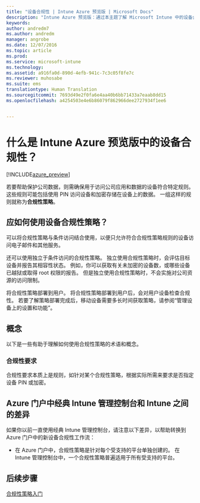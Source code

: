 ```yaml
---
title: "设备合规性 | Intune Azure 预览版 | Microsoft Docs"
description: "Intune Azure 预览版：通过本主题了解 Microsoft Intune 中的设备合规性"
keywords: 
author: andredm7
ms.author: andredm
manager: angrobe
ms.date: 12/07/2016
ms.topic: article
ms.prod: 
ms.service: microsoft-intune
ms.technology: 
ms.assetid: a916fa0d-890d-4efb-941c-7c3c05f8fe7c
ms.reviewer: muhosabe
ms.suite: ems
translationtype: Human Translation
ms.sourcegitcommit: 7693d49e2f0fa6e4aa40b6bb71433a7eaab8dd15
ms.openlocfilehash: a4254503e4e6b86079f862966dee2727934f1ee6


---
```


# <a name="what-is-device-compliance-in-intune-azure-preview"></a>什么是 Intune Azure 预览版中的设备合规性？


[!INCLUDE[azure_preview](../includes/azure_preview.md)]

若要帮助保护公司数据，则需确保用于访问公司应用和数据的设备符合特定规则。 这些规则可能包括使用 PIN 访问设备和加密存储在设备上的数据。 一组这样的规则就称为**合规性策略**。

##  <a name="how-should-i-use-a-device-compliance-policy"></a>应如何使用设备合规性策略？
可以将合规性策略与条件访问结合使用，以便只允许符合合规性策略规则的设备访问电子邮件和其他服务。

还可以使用独立于条件访问的合规性策略。
独立使用合规性策略时，会评估目标设备并报告其相容性状态。 例如，你可以获取有关未加密的设备数，或哪些设备已越狱或取得 root 权限的报告。 但是独立使用合规性策略时，不会实施对公司资源的访问限制。

将合规性策略部署到用户。 将合规性策略部署到用户后，会对用户设备检查合规性。 若要了解策略部署完成后，移动设备需要多长时间获取策略，请参阅“管理设备上的设置和功能”。

##  <a name="concepts"></a>概念
以下是一些有助于理解如何使用合规性策略的术语和概念。

### <a name="compliance-requirements"></a>合规性要求
合规性要求本质上是规则，如针对某个合规性策略，根据实际所需来要求是否指定设备 PIN 或加密。

<!---### Actions for noncompliance

You can specify what needs to happen when a device is determined as noncompliant. This can be a sequence of actions during a specific time.
When you specify these actions, Intune will automatically initiate them in the sequence you specify. See the following example of a sequence of
actions for a device that continues to be in the noncompliant status for
a week:

-   When the device is first determined to be non-compliant, an email with noncompliant notification is sent to the user.

-   3 days after initial noncompliance state, a follow up reminder is sent to the user.

-   5 days after initial noncompliance state, a final reminder with a notification that access to company resources will be blocked on the device in 2 days if the compliance issues are not remediated is sent to the user.

-   7 days after initial noncompliance state, access to company resources is blocked. This requires that you have conditional access policy that specifies that access from noncompliant devices should    be blocked for services such as Exchange and SharePoint.

### Grace Period

This is the time between when a device is first determined as
noncompliant to when access to company resources on that device is blocked. This time allows for time that the user has to resolve
compliance issues on the device. You can also use this time to create your action sequences to send notifications to the user before their access is blocked.

Remember that you need to implement conditional access policies in addition to compliance policies in order for access to company resources to be blocked.--->

##  <a name="differences-between-the-classic-intune-admin-console-and-intune-in-the-azure-portal"></a>Azure 门户中经典 Intune 管理控制台和 Intune 之间的差异


如果你以前一直使用经典 Intune 管理控制台，请注意以下差异，以帮助转换到 Azure 门户中的新设备合规性工作流：


-   在 Azure 门户中，合规性策略是针对每个受支持的平台单独创建的。 在 Intune 管理控制台中，一个合规性策略普遍适用于所有受支持的平台。


<!--- -   In the Azure portal, you have the ability to specify actions and notifications that are intiated when a device is determined to be noncompliant. This ability does not exist in the Intune admin console.

-   In the Azure portal, you can set a grace period to allow time for the end-user to get their device back to compliance status before they completely lose the ability to get company data on their device. This is not available in the Intune admin console.--->

##  <a name="next-steps"></a>后续步骤

[合规性策略入门](get-started-with-device-compliance.md)


<!---### See also

Conditional access--->



<!--HONumber=Feb17_HO1-->


